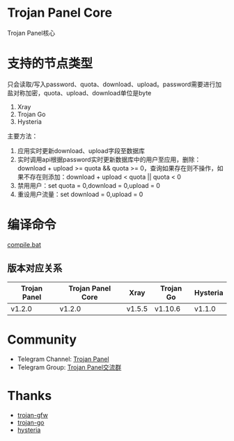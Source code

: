 # Trojan Panel Core

Trojan Panel核心

# 支持的节点类型

只会读取/写入password、quota、download、upload。password需要进行加盐对称加密，quota、upload、download单位是byte

1. Xray
2. Trojan Go
3. Hysteria

主要方法：

1. 应用实时更新download、upload字段至数据库
2. 实时调用api根据password实时更新数据库中的用户至应用，删除：download + upload >= quota && quota >= 0，查询如果存在则不操作，如果不存在则添加：download + upload <
   quota || quota < 0
3. 禁用用户：set quota = 0,download = 0,upload = 0
4. 重设用户流量：set download = 0,upload = 0

# 编译命令

[compile.bat](./compile.bat)

## 版本对应关系

| Trojan Panel | Trojan Panel Core | Xray   | Trojan Go | Hysteria |
|--------------|-------------------|--------|-----------|----------|
| v1.2.0       | v1.2.0            | v1.5.5 | v1.10.6   | v1.1.0   |

# Community

- Telegram Channel: [Trojan Panel](https://t.me/TrojanPanel)
- Telegram Group: [Trojan Panel交流群](https://t.me/TrojanPanelGroup)

# Thanks

- [trojan-gfw](https://github.com/trojan-gfw/trojan)
- [trojan-go](https://github.com/p4gefau1t/trojan-go)
- [hysteria](https://github.com/HyNetwork/hysteria)

